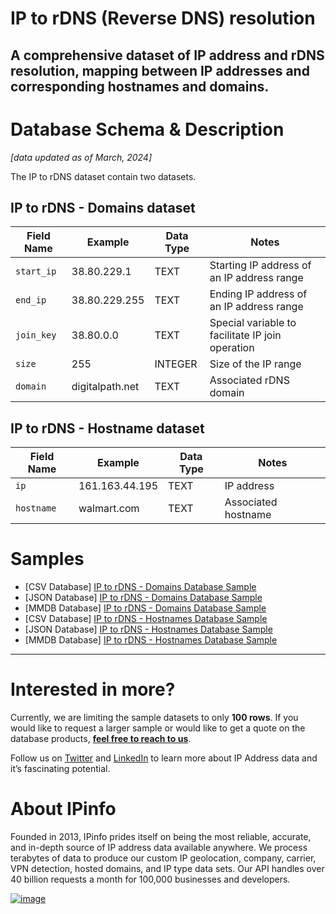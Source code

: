 # IP to rDNS (Reverse DNS) resolution

## A comprehensive dataset of IP address and rDNS resolution, mapping between IP addresses and corresponding hostnames and domains.

# Database Schema & Description

*[data updated as of March, 2024]*

The IP to rDNS dataset contain two datasets.

## IP to rDNS - Domains dataset

| Field Name | Example         | Data Type | Notes                                            |
|------------|-----------------|-----------|--------------------------------------------------|
| `start_ip` | 38.80.229.1     | TEXT      | Starting IP address of an IP address range       |
| `end_ip`   | 38.80.229.255   | TEXT      | Ending IP address of an IP address range         |
| `join_key` | 38.80.0.0       | TEXT      | Special variable to facilitate IP join operation |
| `size`     | 255             | INTEGER   | Size of the IP range                             |
| `domain`   | digitalpath.net | TEXT      | Associated rDNS domain                           |


##  IP to rDNS - Hostname dataset

| Field Name | Example        | Data Type | Notes               |
|------------|----------------|-----------|---------------------|
| `ip`       | 161.163.44.195 | TEXT      | IP address          |
| `hostname` | walmart.com    | TEXT      | Associated hostname |

# Samples

- [CSV Database] [IP to rDNS - Domains Database Sample](/IP%20to%20rDNS/ip_rdns_domains_sample.csv)
- [JSON Database] [IP to rDNS - Domains Database Sample](/IP%20to%20rDNS/ip_rdns_domains_sample.json)
- [MMDB Database] [IP to rDNS - Domains Database Sample](/IP%20to%20rDNS/ip_rdns_domains_sample.mmdb)
- [CSV Database] [IP to rDNS - Hostnames Database Sample](/IP%20to%20rDNS/ip_rdns_hostnames_sample.csv)
- [JSON Database] [IP to rDNS - Hostnames Database Sample](/IP%20to%20rDNS/ip_rdns_hostnames_sample.json)
- [MMDB Database] [IP to rDNS - Hostnames Database Sample](/IP%20to%20rDNS/ip_rdns_hostnames_sample.mmdb)

---

# Interested in more?

Currently, we are limiting the sample datasets to only **100 rows**. If you would like to request a larger sample or would like to get a quote on the database products, **[feel free to reach to us](https://ipinfo.io/products/ip-database-download#request_form)**.

Follow us on [Twitter](https://twitter.com/ipinfo) and [LinkedIn](https://www.linkedin.com/company/ipinfo/) to learn more about IP Address data and it’s fascinating potential.

# About IPinfo

Founded in 2013, IPinfo prides itself on being the most reliable, accurate, and in-depth source of IP address data available anywhere. We process terabytes of data to produce our custom IP geolocation, company, carrier, VPN detection, hosted domains, and IP type data sets. Our API handles over 40 billion requests a month for 100,000 businesses and developers.

[![image](https://avatars3.githubusercontent.com/u/15721521?s=128&u=7bb7dde5c4991335fb234e68a30971944abc6bf3&v=4)](https://ipinfo.io/)
